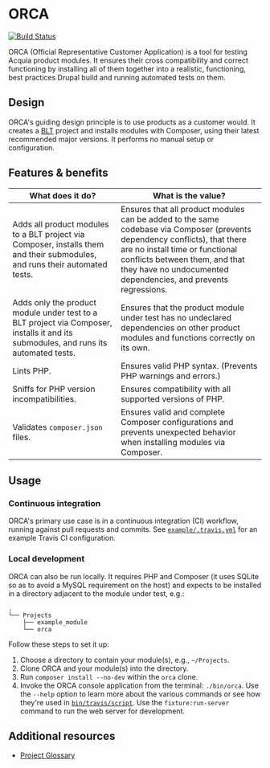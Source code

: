 # ORCA

[![Build Status](https://travis-ci.org/acquia/orca.svg?branch=master)](https://travis-ci.org/acquia/orca)

ORCA (Official Representative Customer Application) is a tool for testing Acquia product modules. It ensures their cross compatibility and correct functioning by installing all of them together into a realistic, functioning, best practices Drupal build and running automated tests on them.

## Design

ORCA's guiding design principle is to use products as a customer would. It creates a [BLT](https://blt.readthedocs.io/) project and installs modules with Composer, using their latest recommended major versions. It performs no manual setup or configuration.

## Features & benefits

| What does it do? | What is the value? |
| --- | --- |
| Adds all product modules to a BLT project via Composer, installs them and their submodules, and runs their automated tests. | Ensures that all product modules can be added to the same codebase via Composer (prevents dependency conflicts), that there are no install time or functional conflicts between them, and that they have no undocumented dependencies, and prevents regressions. |
| Adds only the product module under test to a BLT project via Composer, installs it and its submodules, and runs its automated tests. | Ensures that the product module under test has no undeclared dependencies on other product modules and functions correctly on its own. |
| Lints PHP. | Ensures valid PHP syntax. (Prevents PHP warnings and errors.) |
| Sniffs for PHP version incompatibilities. | Ensures compatibility with all supported versions of PHP. |
| Validates `composer.json` files. | Ensures valid and complete Composer configurations and prevents unexpected behavior when installing modules via Composer. |

## Usage

### Continuous integration

ORCA's primary use case is in a continuous integration (CI) workflow, running against pull requests and commits. See [`example/.travis.yml`](../example/.travis.yml) for an example Travis CI configuration.

### Local development

ORCA can also be run locally. It requires PHP and Composer (it uses SQLite so as to avoid a MySQL requirement on the host) and expects to be installed in a directory adjacent to the module under test, e.g.:

```
.
└── Projects
    ├── example_module
    └── orca
```

Follow these steps to set it up:

1. Choose a directory to contain your module(s), e.g., `~/Projects`.
1. Clone ORCA and your module(s) into the directory.
1. Run `composer install --no-dev` within the `orca` clone.
1. Invoke the ORCA console application from the terminal: `./bin/orca`. Use the `--help` option to learn more about the various commands or see how they're used in [`bin/travis/script`](../bin/travis/script). Use the `fixture:run-server` command to run the web server for development.

## Additional resources

- [Project Glossary](GLOSSARY.md)
